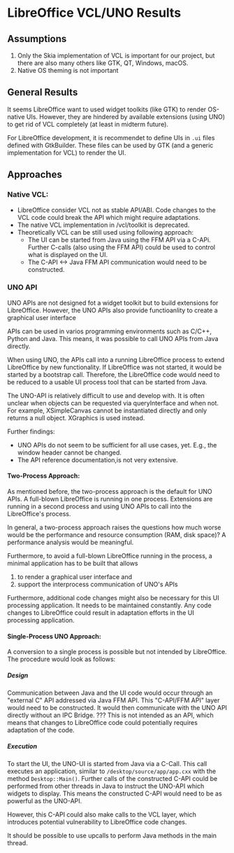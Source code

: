 # LibreOffice VCL/UNO Results

## Assumptions

1. Only the Skia implementation of VCL is important for our project, but there are also many others like GTK, QT, Windows, macOS.
2. Native OS theming is not important

## General Results

It seems LibreOffice want to used widget toolkits (like GTK) to render OS-native UIs. 
However, they are hindered by available extensions (using UNO) to get rid of VCL completely (at least in midterm future).

For LibreOffice development, it is recommendet to define UIs in `.ui` files defined with GtkBuilder.
These files can be used by GTK (and a generic implementation for VCL) to render the UI. 

## Approaches

### Native VCL:

- LibreOffice consider VCL not as stable API/ABI. 
Code changes to the VCL code could break the API which might require adaptations.
- The native VCL implementation in /vcl/toolkit is deprecated.
- Theoretically VCL can be still used using following approach:
    - The UI can be started from Java using the FFM API via a C-APi. 
    Further C-calls (also using the FFM API) could be used to control what is displayed on the UI.
    - The C-API <-> Java FFM API communication would need to be constructed.

### UNO API

UNO APIs are not designed fot a widget toolkit but to build extensions for LibreOffice.
However, the UNO APIs also provide functioanlity to create a graphical user interface

APIs can be used in varios programming environments such as C/C++, Python and Java.
This means, it was possible to call UNO APIs from Java directly. 

When using UNO, the APIs call into a running LibreOffice process to extend LibreOffice by new functionality.
If LibreOffice was not started, it would be started by a bootstrap call.
Therefore, the LibreOffice code would need to be reduced to a usable UI process tool that can be started from Java.

The UNO-API is relatively difficult to use and develop with. 
It is often unclear when objects can be requested via queryInterface and when not.
For example, XSimpleCanvas cannot be instantiated directly and only returns a null object. 
XGraphics is used instead.

Further findings: 
- UNO APIs do not seem to be sufficient for all use cases, yet. E.g., the window header cannot be changed.
- The API reference documentation,is not very extensive. 


#### Two-Process Approach:

As mentioned before, the two-process approach is the default for UNO APIs.
A full-blown LibreOffice is running in one process. 
Extensions are running in a second process and using UNO APIs to call into the LibreOffice's process.

In general, a two-process approach raises the questions how much worse would be the performance and resource consumption (RAM, disk space)?
A performance analysis would be meaningful.

Furthermore, to avoid a full-blown LibreOffice running in the process, a minimal application has to be built that allows 
1. to render a graphical user interface and
2. support the interprocess communication of UNO's APIs

Furthermore, additional code changes might also be necessary for this UI processing application.
It needs to be maintained constantly. 
Any code changes to LibreOffice could result in adaptation efforts in the UI processing application.


#### Single-Process UNO Approach:

A conversion to a single process is possible but not intended by LibreOffice.
The procedure would look as follows:


#####  Design

Communication between Java and the UI code would occur through an "external C" API addressed via Java FFM API.
This "C-API/FFM API" layer would need to be constructed. 
It would then communicate with the UNO API directly without an IPC Bridge.
??? This is not intended as an API, which means that changes to LibreOffice code could potentially requires adaptation of the code.

##### Execution

To start the UI, the UNO-UI is started from Java via a C-Call.
This call executes an application, similar to `/desktop/source/app/app.cxx` with the method `Desktop::Main()`.
Further calls of the constructed C-API could be performed from other threads in Java to instruct the UNO-API which widgets to display.
This means the constructed C-API would need to be as powerful as the UNO-API.

However, this C-API could also make calls to the VCL layer, which introduces potential vulnerability to LibreOffice code changes.

It should be possible to use upcalls to perform Java methods in the main thread.
